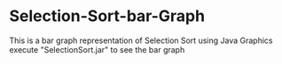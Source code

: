 # Selection-Sort-bar-Graph

This is a bar graph representation of Selection Sort using Java Graphics
execute "SelectionSort.jar" to see the bar graph
